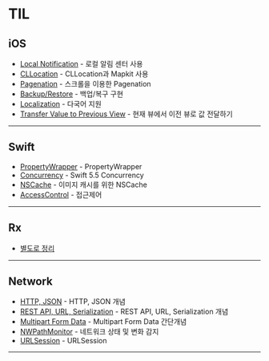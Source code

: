 # TIL

## iOS

- [Local Notification](TIL/Local_Notification.md) - 로컬 알림 센터 사용  
- [CLLocation](TIL/CLLocation.md) - CLLocation과 Mapkit 사용  
- [Pagenation](TIL/Pagenation.md) - 스크롤을 이용한 Pagenation  
- [Backup/Restore](TIL/Backup_Restore.md) - 백업/복구 구현  
- [Localization](TIL/Localization.md) - 다국어 지원  
- [Transfer Value to Previous View](TIL/TransferValueToPreviousView.md) - 현재 뷰에서 이전 뷰로 값 전달하기
---

## Swift
- [PropertyWrapper](TIL/PropertyWrapper.md) - PropertyWrapper
- [Concurrency](TIL/Concurrency.md) - Swift 5.5 Concurrency
- [NSCache](TIL/NSCache.md) - 이미지 캐시를 위한 NSCache
- [AccessControl](TIL/AccessControl.md) - 접근제어
---

## Rx
- [별도로 정리](https://github.com/JD-man/StudyRx)

---

## Network

- [HTTP, JSON](TIL/HTTP_JSON.md) - HTTP, JSON 개념  
- [REST API, URL, Serialization](TIL/RESTAPI_URL_Serialization.md) - REST API, URL, Serialization 개념  
- [Multipart Form Data](TIL/Multipart_Form_Data.md) - Multipart Form Data 간단개념  
- [NWPathMonitor](TIL/NWPathMonitor.md) - 네트워크 상태 및 변화 감지  
- [URLSession](TIL/URLSession.md) - URLSession
---